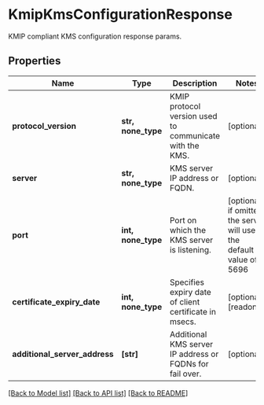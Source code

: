 # KmipKmsConfigurationResponse

KMIP compliant KMS configuration response params.

## Properties
Name | Type | Description | Notes
------------ | ------------- | ------------- | -------------
**protocol_version** | **str, none_type** | KMIP protocol version used to communicate with the KMS. | [optional] 
**server** | **str, none_type** | KMS server IP address or FQDN. | [optional] 
**port** | **int, none_type** | Port on which the KMS server is listening. | [optional]  if omitted the server will use the default value of 5696
**certificate_expiry_date** | **int, none_type** | Specifies expiry date of client certificate in msecs. | [optional] [readonly] 
**additional_server_address** | **[str]** | Additional KMS server IP address or FQDNs for fail over. | [optional] 

[[Back to Model list]](../README.md#documentation-for-models) [[Back to API list]](../README.md#documentation-for-api-endpoints) [[Back to README]](../README.md)


